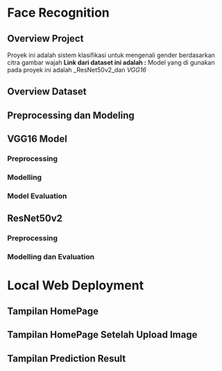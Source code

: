 # Face Recognition
## Overview Project
Proyek ini adalah sistem klasifikasi untuk mengenali gender berdasarkan citra gambar wajah
**Link dari dataset ini adalah :**
Model yang di gunakan pada proyek ini adalah _ResNet50v2_dan _VGG16_

## Overview Dataset
## Preprocessing dan Modeling
## VGG16 Model
### Preprocessing
### Modelling
### Model Evaluation
## ResNet50v2
### Preprocessing
### Modelling dan Evaluation

# Local Web Deployment
## Tampilan HomePage
## Tampilan HomePage Setelah Upload Image
## Tampilan Prediction Result
